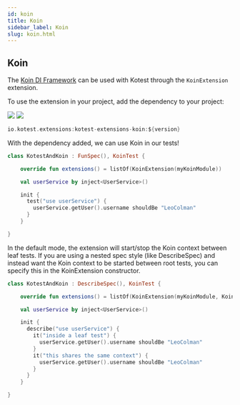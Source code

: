 ```yaml
---
id: koin
title: Koin
sidebar_label: Koin
slug: koin.html
---
```




## Koin

The [Koin DI Framework](https://insert-koin.io/) can be used with Kotest through the `KoinExtension` extension.

To use the extension in your project, add the dependency to your project:


[<img src="https://img.shields.io/maven-central/v/io.kotest.extensions/kotest-extensions-koin.svg?label=latest%20release"/>](https://search.maven.org/artifact/io.kotest.extensions/kotest-extensions-koin)
[<img src="https://img.shields.io/nexus/s/https/oss.sonatype.org/io.kotest.extensions/kotest-extensions-koin.svg?label=latest%20snapshot"/>](https://oss.sonatype.org/content/repositories/snapshots/io/kotest/extensions/kotest-extensions-koin/)



```kotlin
io.kotest.extensions:kotest-extensions-koin:${version}
```

With the dependency added, we can use Koin in our tests!

```kotlin
class KotestAndKoin : FunSpec(), KoinTest {

    override fun extensions() = listOf(KoinExtension(myKoinModule))

    val userService by inject<UserService>()

    init {
      test("use userService") {
        userService.getUser().username shouldBe "LeoColman"
      }
    }

}
```

In the default mode, the extension will start/stop the Koin context between leaf tests. If you are using a nested
spec style (like DescribeSpec) and instead want the Koin context to be started between root tests, you can specify
this in the KoinExtension constructor.

```kotlin
class KotestAndKoin : DescribeSpec(), KoinTest {

    override fun extensions() = listOf(KoinExtension(myKoinModule, KoinLifecycleMode.Root))

    val userService by inject<UserService>()

    init {
      describe("use userService") {
        it("inside a leaf test") {
          userService.getUser().username shouldBe "LeoColman"
        }
        it("this shares the same context") {
          userService.getUser().username shouldBe "LeoColman"
        }
      }
    }

}
```
